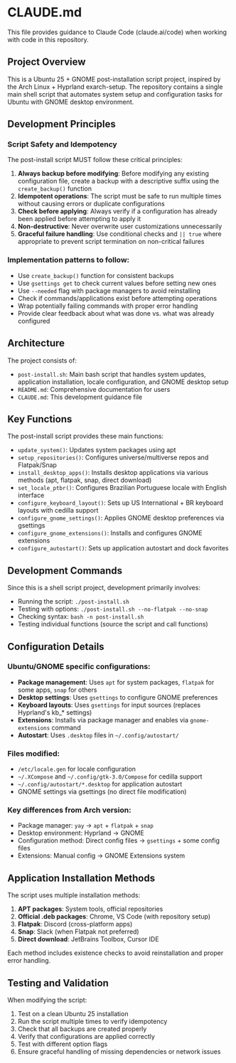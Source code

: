 # CLAUDE.md

This file provides guidance to Claude Code (claude.ai/code) when working with code in this repository.

## Project Overview

This is a Ubuntu 25 + GNOME post-installation script project, inspired by the Arch Linux + Hyprland exarch-setup. The repository contains a single main shell script that automates system setup and configuration tasks for Ubuntu with GNOME desktop environment.

## Development Principles

### Script Safety and Idempotency
The post-install script MUST follow these critical principles:

1. **Always backup before modifying**: Before modifying any existing configuration file, create a backup with a descriptive suffix using the `create_backup()` function
2. **Idempotent operations**: The script must be safe to run multiple times without causing errors or duplicate configurations
3. **Check before applying**: Always verify if a configuration has already been applied before attempting to apply it
4. **Non-destructive**: Never overwrite user customizations unnecessarily
5. **Graceful failure handling**: Use conditional checks and `|| true` where appropriate to prevent script termination on non-critical failures

### Implementation patterns to follow:
- Use `create_backup()` function for consistent backups
- Use `gsettings get` to check current values before setting new ones
- Use `--needed` flag with package managers to avoid reinstalling
- Check if commands/applications exist before attempting operations
- Wrap potentially failing commands with proper error handling
- Provide clear feedback about what was done vs. what was already configured

## Architecture

The project consists of:
- `post-install.sh`: Main bash script that handles system updates, application installation, locale configuration, and GNOME desktop setup
- `README.md`: Comprehensive documentation for users
- `CLAUDE.md`: This development guidance file

## Key Functions

The post-install script provides these main functions:
- `update_system()`: Updates system packages using apt
- `setup_repositories()`: Configures universe/multiverse repos and Flatpak/Snap
- `install_desktop_apps()`: Installs desktop applications via various methods (apt, flatpak, snap, direct download)
- `set_locale_ptbr()`: Configures Brazilian Portuguese locale with English interface
- `configure_keyboard_layout()`: Sets up US International + BR keyboard layouts with cedilla support
- `configure_gnome_settings()`: Applies GNOME desktop preferences via gsettings
- `configure_gnome_extensions()`: Installs and configures GNOME extensions
- `configure_autostart()`: Sets up application autostart and dock favorites

## Development Commands

Since this is a shell script project, development primarily involves:
- Running the script: `./post-install.sh`
- Testing with options: `./post-install.sh --no-flatpak --no-snap`
- Checking syntax: `bash -n post-install.sh`
- Testing individual functions (source the script and call functions)

## Configuration Details

### Ubuntu/GNOME specific configurations:
- **Package management**: Uses `apt` for system packages, `flatpak` for some apps, `snap` for others
- **Desktop settings**: Uses `gsettings` to configure GNOME preferences
- **Keyboard layouts**: Uses `gsettings` for input sources (replaces Hyprland's kb_* settings)
- **Extensions**: Installs via package manager and enables via `gnome-extensions` command
- **Autostart**: Uses `.desktop` files in `~/.config/autostart/`

### Files modified:
- `/etc/locale.gen` for locale configuration
- `~/.XCompose` and `~/.config/gtk-3.0/Compose` for cedilla support
- `~/.config/autostart/*.desktop` for application autostart
- GNOME settings via gsettings (no direct file modification)

### Key differences from Arch version:
- Package manager: `yay` → `apt` + `flatpak` + `snap`
- Desktop environment: Hyprland → GNOME
- Configuration method: Direct config files → `gsettings` + some config files
- Extensions: Manual config → GNOME Extensions system

## Application Installation Methods

The script uses multiple installation methods:
1. **APT packages**: System tools, official repositories
2. **Official .deb packages**: Chrome, VS Code (with repository setup)
3. **Flatpak**: Discord (cross-platform apps)
4. **Snap**: Slack (when Flatpak not preferred)
5. **Direct download**: JetBrains Toolbox, Cursor IDE

Each method includes existence checks to avoid reinstallation and proper error handling.

## Testing and Validation

When modifying the script:
1. Test on a clean Ubuntu 25 installation
2. Run the script multiple times to verify idempotency
3. Check that all backups are created properly
4. Verify that configurations are applied correctly
5. Test with different option flags
6. Ensure graceful handling of missing dependencies or network issues